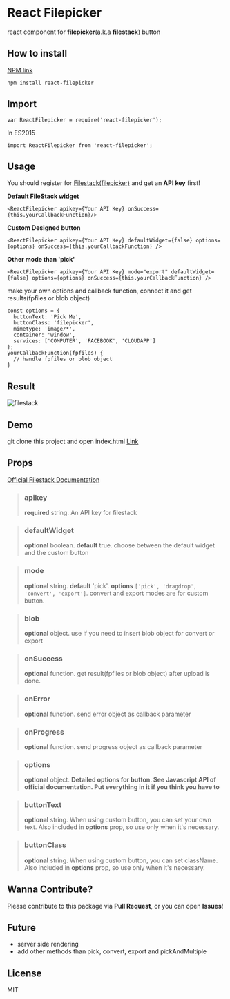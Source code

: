 # React Filepicker
react component for **filepicker**(a.k.a **filestack**) button

## How to install
[NPM link](https://npmjs.com/package/react-filestack)
```
npm install react-filepicker
```
## Import
```
var ReactFilepicker = require('react-filepicker');
```
In ES2015
```
import ReactFilepicker from 'react-filepicker';
```
## Usage
You should register for [Filestack(filepicker)](https://www.filestack.com) and get an **API key** first!

**Default FileStack widget**
```
<ReactFilepicker apikey={Your API Key} onSuccess={this.yourCallbackFunction}/>
```

**Custom Designed button**
```
<ReactFilepicker apikey={Your API Key} defaultWidget={false} options={options} onSuccess={this.yourCallbackFunction} />
```

**Other mode than 'pick'**
```
<ReactFilepicker apikey={Your API Key} mode="export" defaultWidget={false} options={options} onSuccess={this.yourCallbackFunction} />
```

make your own options and callback function, connect it and get results(fpfiles or blob object)
```
const options = {
  buttonText: 'Pick Me',
  buttonClass: 'filepicker',
  mimetype: 'image/*',
  container: 'window',
  services: ['COMPUTER', 'FACEBOOK', 'CLOUDAPP']
};
yourCallbackFunction(fpfiles) {
  // handle fpfiles or blob object
}
```
## Result
![filestack](https://cloud.githubusercontent.com/assets/10962668/16173096/634160de-35d1-11e6-9b6a-1803b53c30d6.png)
## Demo
git clone this project and open index.html
[Link](https://github.com/zerocho/react-filestack/blob/master/index.html)

## Props
[Official Filestack Documentation](https://filestack.com/docs)

> ### apikey
> **required** string. An API key for filestack

> ### defaultWidget
> **optional** boolean. **default** true. choose between the default widget and the custom button

> ### mode
> **optional** string. **default** 'pick'. **options** `['pick', 'dragdrop', 'convert', 'export']`. convert and export modes are for custom button.

> ### blob
> **optional** object. use if you need to insert blob object for convert or export

> ### onSuccess
> **optional** function. get result(fpfiles or blob object) after upload is done.

> ### onError
> **optional** function. send error object as callback parameter

> ### onProgress
> **optional** function. send progress object as callback parameter

> ### options
> **optional** object. **Detailed options for button. See Javascript API of official documentation. Put everything in it if you think you have to**

> ### buttonText
> **optional** string. When using custom button, you can set your own text. Also included in **options** prop, so use only when it's necessary.

> ### buttonClass
> **optional** string. When using custom button, you can set className. Also included in **options** prop, so use only when it's necessary.

## Wanna Contribute?
Please contribute to this package via **Pull Request**, or you can open **Issues**! 

## Future
- server side rendering
- add other methods than pick, convert, export and pickAndMultiple

## License
MIT
